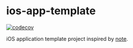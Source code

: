 # ios-app-template

[![codecov](https://codecov.io/gh/mt-hodaka/ios-app-template/branch/main/graph/badge.svg?token=iHNyI8rYXu)](https://codecov.io/gh/mt-hodaka/ios-app-template)

iOS application template project inspired by [note](https://www.notion.so/Swift-PM-Build-Configuration-4f14ceac795a4338a5a44748adfeaa40).
